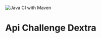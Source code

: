 ![Java CI with Maven](https://github.com/horion/api_challenge/workflows/Java%20CI%20with%20Maven/badge.svg)
# Api Challenge Dextra
